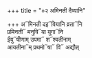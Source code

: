 +++
title = "०२ अमिनती दैव्यानि"

+++
अ᳓मिनती दइ᳓वियानि व्रता᳓नि  
प्रमिनती᳓ मनुषि᳓या युगा᳓नि  
ईयु᳓षीणाम् उपमा᳓ श᳓श्वतीनाम्  
आयतीना᳓म् प्रथमो᳓षा᳓ वि᳓ अद्यौत्